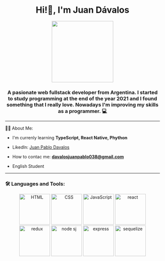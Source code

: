 <div id="header" align="center">
  <h1 aling="center">Hi!👋, I'm Juan Dávalos</h1>
  <img src="https://media.giphy.com/media/qgQUggAC3Pfv687qPC/giphy.gif" width="200">
  <h3 aling="center">A pasionate web fullstack developer from Argentina. I started to study programming at the end of the year 2021 and I found something that I   really love. Nowadays I'm improving my skills as a programmer. 💻</h3>
</div>

---

👨‍💻 About Me:

- I'm currenly learning **TypeScript, React Native, Phython**

- LikedIn: [Juan Pablo Davalos](https://www.linkedin.com/in/juan-pablo-davalos-b69807232/)

- How to contac me: **davalosjuanpablo038@gmail.com**

- English Student

---

<div align="left">
	<h3>🛠️ Languages and Tools:</h3>
	<div align="center">
		<img src="https://www.svgrepo.com/show/452228/html-5.svg" alt="HTML" width="100">
		<img src="https://www.svgrepo.com/show/387812/html-five.svg" alt="CSS" width="100">
		<img src="https://www.svgrepo.com/show/452045/js.svg" alt="JavaScript" width="100">
		<img src="https://www.svgrepo.com/show/452092/react.svg" alt="react" width="100">
    <img src="https://www.svgrepo.com/show/452093/redux.svg" alt="redux" width="100">
		<img src="https://www.svgrepo.com/show/378837/node.svg" alt="node sj" width="100">
    <img src="https://www.svgrepo.com/show/330398/express.svg" alt="express" width="100">
    <img src="https://www.svgrepo.com/show/374071/sequelize.svg" alt="sequelize" width="100">
	</div>
</div>
